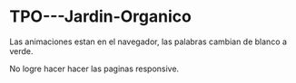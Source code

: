 # TPO---Jardin-Organico
Las animaciones estan en el navegador, las palabras cambian de blanco a verde. 

No logre hacer hacer las paginas responsive. 
